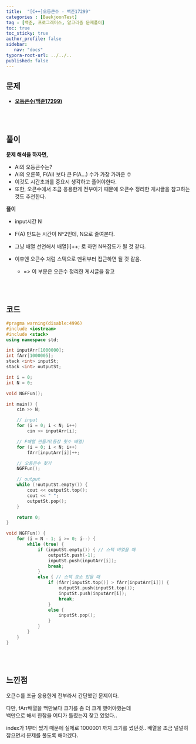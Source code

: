 ```yaml
---
title:  "[C++]오등큰수 - 백준17299"
categories : [BaekjoonTest]
tag : [백준, 프로그래머스, 알고리즘 문제풀이]
toc: true
toc_sticky: true
author_profile: false
sidebar:
   nav: "docs"
typora-root-url: ../../..
published: false
---
```




## 문제

* **[오등큰수(백준17299)](https://www.acmicpc.net/problem/17299)**

<br><br>

## 풀이

**문제 해석을 하자면,**

* Ai의 오등큰수는?
* Ai의 오른쪽, F(Ai) 보다 큰 F(A...) 수가 가장 가까운 수
* 이것도 시간초과를 중요시 생각하고 풀어야한다.
* 또한, 오큰수에서 조금 응용한게 전부이기 때문에 오큰수 정리한 게시글을 참고하는것도 추천한다.



**풀이**

* input시간 N

* F(A) 만드는 시간이 N^2인데, N으로 줄여본다.

* 그냥 배열 선언해서 배열[i]++; 로 하면 N복잡도가 될 것 같다.

* 이후엔 오큰수 처럼 스택으로 맨뒤부터 접근하면 될 것 같음.

  * => 이 부분은 오큰수 정리한 게시글을 참고

  


<br><br>

## 코드

```c++
#pragma warning(disable:4996)
#include <iostream>
#include <stack>
using namespace std;

int inputArr[1000000];
int fArr[1000005];
stack <int> inputSt;
stack <int> outputSt;

int i = 0;
int N = 0;

void NGFFun();

int main() {
	cin >> N;

	// input
	for (i = 0; i < N; i++)
		cin >> inputArr[i];

	// F배열 만들기(등장 횟수 배열)
	for (i = 0; i < N; i++)
		fArr[inputArr[i]]++;

	// 오등큰수 찾기
	NGFFun();

	// output
	while (!outputSt.empty()) {
		cout << outputSt.top();
		cout << " ";
		outputSt.pop();
	}

	return 0;
}

void NGFFun() {
	for (i = N - 1; i >= 0; i--) {
		while (true) {
			if (inputSt.empty()) { // 스택 비었을 때
				outputSt.push(-1);
				inputSt.push(inputArr[i]);
				break;
			}
			else { // 스택 요소 있을 때
				if (fArr[inputSt.top()] > fArr[inputArr[i]]) {
					outputSt.push(inputSt.top());
					inputSt.push(inputArr[i]);
					break;
				}
				else {
					inputSt.pop();
				}
			}
		}
	}
}
```

<br><br>

## 느낀점

오큰수를 조금 응용한게 전부라서 간단했던 문제이다.

다만, fArr배열을 백만보다 크기를 좀 더 크게 했어야했는데  
백만으로 해서 한참을 어디가 틀렸는지 찾고 있었다..

index가 1부터 썼기 때문에 실제로 1000001 까지 크기를 썼던것..
배열을 조금 널널히 잡으면서 문제를 풀도록 해야겠다.
